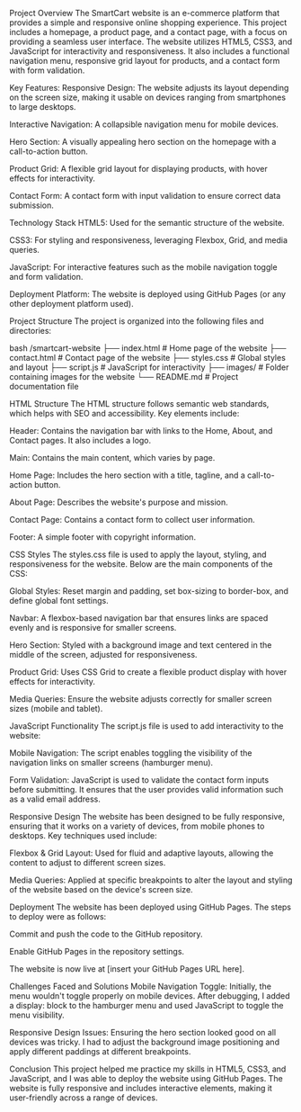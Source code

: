 Project Overview
The SmartCart website is an e-commerce platform that provides a simple and responsive online shopping experience. This project includes a homepage, a product page, and a contact page, with a focus on providing a seamless user interface. The website utilizes HTML5, CSS3, and JavaScript for interactivity and responsiveness. It also includes a functional navigation menu, responsive grid layout for products, and a contact form with form validation.

Key Features:
Responsive Design: The website adjusts its layout depending on the screen size, making it usable on devices ranging from smartphones to large desktops.

Interactive Navigation: A collapsible navigation menu for mobile devices.

Hero Section: A visually appealing hero section on the homepage with a call-to-action button.

Product Grid: A flexible grid layout for displaying products, with hover effects for interactivity.

Contact Form: A contact form with input validation to ensure correct data submission.

Technology Stack
HTML5: Used for the semantic structure of the website.

CSS3: For styling and responsiveness, leveraging Flexbox, Grid, and media queries.

JavaScript: For interactive features such as the mobile navigation toggle and form validation.

Deployment Platform: The website is deployed using GitHub Pages (or any other deployment platform used).

Project Structure
The project is organized into the following files and directories:

bash
/smartcart-website
├── index.html          # Home page of the website
├── contact.html        # Contact page of the website
├── styles.css          # Global styles and layout
├── script.js           # JavaScript for interactivity
├── images/             # Folder containing images for the website
└── README.md           # Project documentation file

HTML Structure
The HTML structure follows semantic web standards, which helps with SEO and accessibility. Key elements include:

Header: Contains the navigation bar with links to the Home, About, and Contact pages. It also includes a logo.

Main: Contains the main content, which varies by page.

Home Page: Includes the hero section with a title, tagline, and a call-to-action button.

About Page: Describes the website's purpose and mission.

Contact Page: Contains a contact form to collect user information.

Footer: A simple footer with copyright information.

CSS Styles
The styles.css file is used to apply the layout, styling, and responsiveness for the website. Below are the main components of the CSS:

Global Styles: Reset margin and padding, set box-sizing to border-box, and define global font settings.

Navbar: A flexbox-based navigation bar that ensures links are spaced evenly and is responsive for smaller screens.

Hero Section: Styled with a background image and text centered in the middle of the screen, adjusted for responsiveness.

Product Grid: Uses CSS Grid to create a flexible product display with hover effects for interactivity.

Media Queries: Ensure the website adjusts correctly for smaller screen sizes (mobile and tablet).

JavaScript Functionality
The script.js file is used to add interactivity to the website:

Mobile Navigation: The script enables toggling the visibility of the navigation links on smaller screens (hamburger menu).

Form Validation: JavaScript is used to validate the contact form inputs before submitting. It ensures that the user provides valid information such as a valid email address.

Responsive Design
The website has been designed to be fully responsive, ensuring that it works on a variety of devices, from mobile phones to desktops. Key techniques used include:

Flexbox & Grid Layout: Used for fluid and adaptive layouts, allowing the content to adjust to different screen sizes.

Media Queries: Applied at specific breakpoints to alter the layout and styling of the website based on the device's screen size.

Deployment
The website has been deployed using GitHub Pages. The steps to deploy were as follows:

Commit and push the code to the GitHub repository.

Enable GitHub Pages in the repository settings.

The website is now live at [insert your GitHub Pages URL here].

Challenges Faced and Solutions
Mobile Navigation Toggle: Initially, the menu wouldn't toggle properly on mobile devices. After debugging, I added a display: block to the hamburger menu and used JavaScript to toggle the menu visibility.

Responsive Design Issues: Ensuring the hero section looked good on all devices was tricky. I had to adjust the background image positioning and apply different paddings at different breakpoints.

Conclusion
This project helped me practice my skills in HTML5, CSS3, and JavaScript, and I was able to deploy the website using GitHub Pages. The website is fully responsive and includes interactive elements, making it user-friendly across a range of devices.

